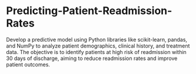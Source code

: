 # Predicting-Patient-Readmission-Rates
Develop a predictive model using Python libraries like scikit-learn, pandas, and NumPy to analyze patient demographics, clinical history, and treatment data. The objective is to identify patients at high risk of readmission within 30 days of discharge, aiming to reduce readmission rates and improve patient outcomes.

